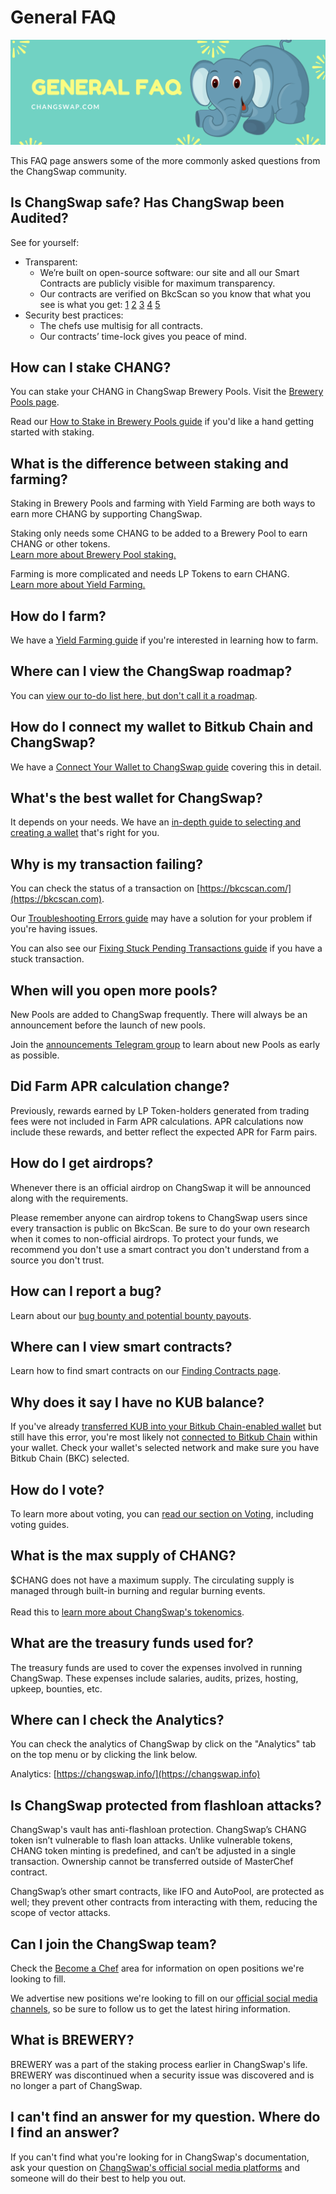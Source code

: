 # General FAQ

![](../.gitbook/assets/generalfaq.png)

This FAQ page answers some of the more commonly asked questions from the ChangSwap community.

## Is ChangSwap safe? Has ChangSwap been Audited?

See for yourself:

* Transparent:
  * We’re built on open-source software: our site and all our Smart Contracts are publicly visible for maximum transparency.
  * Our contracts are verified on BkcScan so you know that what you see is what you get: [1](https://bkcscan.com/address/0x10ED43C718714eb63d5aA57B78B54704E256024E) [2](https://bkcscan.com/address/0x73feaa1ee314f8c655e354234017be2193c9e24e#code) [3](https://bkcscan.com/address/0xbcfccbde45ce874adcb698cc183debcf17952812) [4](https://bkcscan.com/address/0x1b96b92314c44b159149f7e0303511fb2fc4774f#code) [5](https://bkcscan.com/address/0x92E8CeB7eAeD69fB6E4d9dA43F605D2610214E68)
* Security best practices:
  * The chefs use multisig for all contracts.
  * Our contracts’ time-lock gives you peace of mind.

## How can I stake CHANG?

You can stake your CHANG in ChangSwap Brewery Pools. Visit the [Brewery Pools page](https://changswap.com/pools).

Read our [How to Stake in Brewery Pools guide](https://docs.changswap.com/products/brewery-pool/brewery-pool-guide) if you'd like a hand getting started with staking.

## What is the difference between staking and farming?

Staking in Brewery Pools and farming with Yield Farming are both ways to earn more CHANG by supporting ChangSwap.

Staking only needs some CHANG to be added to a Brewery Pool to earn CHANG or other tokens.\
[Learn more about Brewery Pool staking.](https://docs.changswap.com/products/brewery-pool)

Farming is more complicated and needs LP Tokens to earn CHANG.\
[Learn more about Yield Farming.](https://docs.changswap.com/products/yield-farming)

## How do I farm?

We have a [Yield Farming guide](https://docs.changswap.com/products/yield-farming/how-to-use-farms) if you're interested in learning how to farm.

## Where can I view the ChangSwap roadmap?

You can [view our to-do list here, but don't call it a roadmap](https://docs.changswap.com/roadmap).

## How do I connect my wallet to Bitkub Chain and ChangSwap?

We have a [Connect Your Wallet to ChangSwap guide](https://docs.changswap.com/get-started/connection-guide) covering this in detail.

## What's the best wallet for ChangSwap?

It depends on your needs. We have an [in-depth guide to selecting and creating a wallet](https://docs.changswap.com/get-started/wallet-guide) that's right for you.

## Why is my transaction failing?

You can check the status of a transaction on [https://bkcscan.com/](https://bkcscan.com).

Our [Troubleshooting Errors guide](https://docs.changswap.com/help/troubleshooting) may have a solution for your problem if you're having issues.

You can also see our [Fixing Stuck Pending Transactions guide](https://docs.changswap.com/help/unsticking-a-transaction-stuck-as-pending-with-metamask) if you have a stuck transaction.

## When will you open more pools?

New Pools are added to ChangSwap frequently. There will always be an announcement before the launch of new pools.

Join the [announcements Telegram group](https://t.me/ChangSwapAnn) to learn about new Pools as early as possible.

## Did Farm APR calculation change?

Previously, rewards earned by LP Token-holders generated from trading fees were not included in Farm APR calculations. APR calculations now include these rewards, and better reflect the expected APR for Farm pairs.

## How do I get airdrops?

Whenever there is an official airdrop on ChangSwap it will be announced along with the requirements.

Please remember anyone can airdrop tokens to ChangSwap users since every transaction is public on BkcScan. Be sure to do your own research when it comes to non-official airdrops. To protect your funds, we recommend you don't use a smart contract you don't understand from a source you don't trust.

## How can I report a bug?

Learn about our [bug bounty and potential bounty payouts](https://docs.changswap.com/code/bug-bounty).

## Where can I view smart contracts?

Learn how to find smart contracts on our [Finding Contracts page](https://docs.changswap.com/code/smart-contracts).

## Why does it say I have no KUB balance?

If you've already [transferred KUB into your Bitkub Chain-enabled wallet](https://docs.changswap.com/get-started/kep20-guide) but still have this error, you're most likely not [connected to Bitkub Chain](https://docs.changswap.com/get-started/connection-guide) within your wallet. Check your wallet's selected network and make sure you have Bitkub Chain (BKC) selected.

## How do I vote?

To learn more about voting, you can [read our section on Voting](https://docs.changswap.com/products/voting), including voting guides.

## What is the max supply of CHANG?

$CHANG does not have a maximum supply. The circulating supply is managed through built-in burning and regular burning events.\
\
Read this to [learn more about ChangSwap's tokenomics](https://docs.changswap.com/tokenomics/chang).

## What are the treasury funds used for?

The treasury funds are used to cover the expenses involved in running ChangSwap. These expenses include salaries, audits, prizes, hosting, upkeep, bounties, etc.

## Where can I check the Analytics?

You can check the analytics of ChangSwap by click on the "Analytics" tab on the top menu or by clicking the link below.

Analytics: [https://changswap.info/](https://changswap.info)

## Is ChangSwap protected from flashloan attacks?

ChangSwap's vault has anti-flashloan protection. ChangSwap’s CHANG token isn’t vulnerable to flash loan attacks. Unlike vulnerable tokens, CHANG token minting is predefined, and can’t be adjusted in a single transaction. Ownership cannot be transferred outside of MasterChef contract.

ChangSwap’s other smart contracts, like IFO and AutoPool, are protected as well; they prevent other contracts from interacting with them, reducing the scope of vector attacks.

## Can I join the ChangSwap team?

Check the [Become a Chef](https://docs.changswap.com/hiring/become-a-chef) area for information on open positions we're looking to fill.

We advertise new positions we're looking to fill on our [official social media channels](https://docs.changswap.com/contact-us/telegram), so be sure to follow us to get the latest hiring information.

## What is BREWERY?

BREWERY was a part of the staking process earlier in ChangSwap's life. BREWERY was discontinued when a security issue was discovered and is no longer a part of ChangSwap.

## I can't find an answer for my question. Where do I find an answer?

If you can't find what you're looking for in ChangSwap's documentation, ask your question on [ChangSwap's official social media platforms](https://docs.changswap.com/contact-us/telegram) and someone will do their best to help you out.
